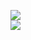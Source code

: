 [![](https://img.shields.io/badge/Made%20With-Github%20Spray-lightgrey.svg?style=for-the-badge&logo=github)](https://github.com/Annihil/github-spray#32073)  
[![](https://i.imgur.com/2DrTn0Z.gif)](https://github.com/Annihil/github-spray)